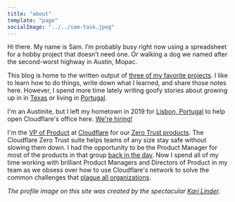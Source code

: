 ```yaml
---
title: "about"
template: "page"
socialImage: "../../sam-task.jpeg"
---
```


Hi there. My name is Sam. I’m probably busy right now using a spreadsheet for a hobby project that doesn’t need one. Or walking a dog we named after the second-worst highway in Austin, Mopac.

This blog is home to the written output of [three of my favorite projects](https://blog.samrhea.com/pages/projects). I like to learn how to do things, write down what I learned, and share those notes here. However, I spend more time lately writing goofy stories about growing up in in [Texas](https://blog.samrhea.com/tag/texas) or living in [Portugal](https://blog.samrhea.com/tag/portugal).

I'm an Austinite, but I left my hometown in 2019 for [Lisbon, Portugal](https://blog.samrhea.com/posts/2020/one-year-lisbon) to help open Cloudflare's office here. [We're hiring!](https://www.cloudflare.com/careers/jobs/?department=default&location=Lisbon,%20Portugal)

I'm the [VP of Product](https://blog.samrhea.com/pages/at-cloudflare) at [Cloudflare](https://www.cloudflare.com/) for our [Zero Trust products](https://www.cloudflare.com/products/zero-trust/). The Cloudflare Zero Trust suite helps teams of any size stay safe without slowing them down. I had the opportunity to be the Product Manager for most of the products in that group [back in the day](https://blog.samrhea.com/pages/at-cloudflare#-previously). Now I spend all of my time working with brilliant Product Managers and Directors of Product in my team as we obsess over how to use Cloudflare's network to solve the common challenges that [plague all organizations](https://blog.cloudflare.com/cloudflare-zero-trust-for-galileo-and-athenian/).

*The profile image on this site was created by the spectacular [Kari Linder](https://twitter.com/kkblinder?s=20).*